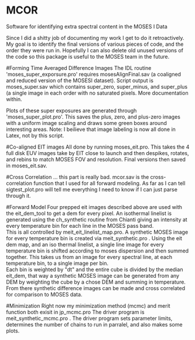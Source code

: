 # MCOR
Software for identifying extra spectral content in the MOSES I Data

Since I did a shitty job of documenting my work I get to do it retroactively.  My goal is to identify the final versions of various pieces of code, and the order they were run in.  Hopefully I can also delete old unused versions of the code so this package is useful to the MOSES team in the future.

#Forming Time Averaged Difference Images
The IDL routine 'moses_super_exporsure.pro' requires mosesAlignFinal.sav (a coaligned and reduced version of the MOSESI dataset).  Script output is moses_super.sav which contains super_zero, super_minus, and super_plus (a single image in each order with no saturated pixels.  More documentation within.

Plots of these super exposures are generated through 'moses_super_plot.pro'.  This saves the plus, zero, and plus-zero images with a uniform image scaling and draws some green boxes around interesting areas. Note:  I beilieve that image labeling is now all done in Latex, not by this script.

#Co-aligned EIT images
All done by running moses_eit.pro.  This takes the 4 full disk EUV images take by EIT close to launch and then despikes, rotates, and rebins to match MOSES FOV and resolution.  Final versions then saved in moses_eit.sav.

#Cross Correlation
... this part is really bad.  mcor.sav is the cross-correlation function that I used for all forward modeling.  As far as I can tell sigtest_plot.pro will tell me everything I need to know if I can just parse through it.

#Forward Model
Four prepped eit images described above are used with the eit_dem_tool to get a dem for every pixel.
An isothermal linelist is generated using the ch_synthetic routine from Chianti giving an intensity at every temperature bin for each line in the MOSES pass band.  
This is all controlled by meit_eit_linelist_map.pro.
A synthetic MOSES image for every temperature bin is created via meit_synthetic.pro .
Using the eit dem map, and an iso thermal linelist, a single line image for every temperature bin is shifted according to moses dispersion and then summed together.
This takes us from an image for every spectral line, at each temperature bin, to a single image per bin.  
Each bin is weighted by "dt" and the entire cube is divided by the median eit_dem, that way a synthetic MOSES image can be generated from any DEM by weighting the cube by a chose DEM and summing in temperature.
From there synthetic difference images can be made and cross correlated for comparison to MOSES data.


#Minimization
Right now my minimization method (mcmc) and merit function both exisit in jp_mcmc.pro
The driver program is meit_synthetic_mcmc.pro . 
The driver program sets parameter limits, determines the number of chains to run in parralel, and also makes some plots.







